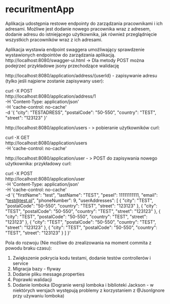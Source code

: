 # recuritmentApp

Aplikacja udostępnia restowe endpointy do zarządzania pracownikami i ich adresami.
Możliwe jest dodanie nowego pracownika wraz z adresem, dodanie adresu do istniejącego użytkownika, jak również przeglądnięcie wszystkich pracowników wraz z ich adresami. 

Aplikacja wystawia endpoint swaggera umożliwający sprawdzenie wystawionych endpointów do zarządzania aplikacją. 
http://localhost:8080/swagger-ui.html -> Dla metody POST można podejrzeć przykładowe jsony przechodzące walidację

http://localhost:8080/application/address/{userId} - zapisywanie adresu (tylko jeśli najpierw zostanie zapisywany user): 

curl -X POST \
  http://localhost:8080/application/address/1 \
  -H 'Content-Type: application/json' \
  -H 'cache-control: no-cache' \
  -d '{
                      "city": "TESTADRESS",
                      "postalCode": "50-550",
                      "country": "TEST",
                      "street": "123123"
}'


http://localhost:8080/application/users - > pobieranie użytkowników  curl:

curl -X GET \
  http://localhost:8080/application/users \
  -H 'cache-control: no-cache'

http://localhost:8080/application/user - > POST do zapisywania nowego użytkownika: przykładowy curl:

curl -X POST \
  http://localhost:8080/application/user \
  -H 'Content-Type: application/json' \
  -H 'cache-control: no-cache' \
  -d '{
        "firstName": "test",
        "lastName": "TEST",
        "pesel": 11111111111,
        "email": "test@test.pl",
        "phoneNumber": 9,
        "userAddresses": [
            {
                "city": "TEST",
                "postalCode": "50-550",
                "country": "TEST",
                "street": "123123"
            },
            {
                "city": "TEST",
                "postalCode": "50-550",
                "country": "TEST",
                "street": "123123"
            },
            {
                "city": "TEST",
                "postalCode": "50-550",
                "country": "TEST",
                "street": "123123"
            },
            {
                "city": "TEST",
                "postalCode": "50-550",
                "country": "TEST",
                "street": "123123"
            },
            {
                "city": "TEST",
                "postalCode": "50-550",
                "country": "TEST",
                "street": "123123"
            }
        ]
}'


Pola do rozwoju (Nie możliwe do zrealizowania na moment commita z powodu braku czasu):
1) Zwiększenie pokrycia kodu testami, dodanie testów controllerów i service
2) Migracja bazy - flyway
3) Dodanie pliku message.properties
4) Poprawki walidacji
5) Dodanie lomboka (Dogranie wersji lomboka i biblioteki Jackson - w niektórych wersjach występują problemy z korzystaniem z @JsonIgnore przy używaniu lomboka)

